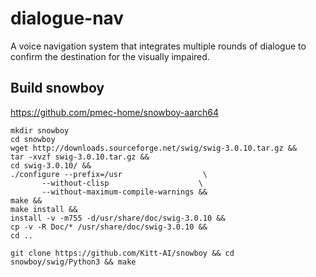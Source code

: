 # dialogue-nav
A voice navigation system that integrates multiple rounds of dialogue to confirm the destination for the visually impaired.

Build snowboy
---
https://github.com/pmec-home/snowboy-aarch64
```
mkdir snowboy
cd snowboy
wget http://downloads.sourceforge.net/swig/swig-3.0.10.tar.gz &&
tar -xvzf swig-3.0.10.tar.gz &&
cd swig-3.0.10/ &&   
./configure --prefix=/usr                  \
       --without-clisp                    \
       --without-maximum-compile-warnings &&
make &&
make install &&
install -v -m755 -d/usr/share/doc/swig-3.0.10 &&
cp -v -R Doc/* /usr/share/doc/swig-3.0.10 &&
cd ..

git clone https://github.com/Kitt-AI/snowboy && cd snowboy/swig/Python3 && make
```
